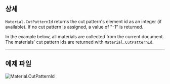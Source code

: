 ## 상세
`Material.CutPatternId` returns the cut pattern's element id as an integer (if available). If no cut pattern is assigned, a value of "-1" is returned.

In the example below, all materials are collected from the current document. The materials' cut pattern ids are returned with `Material.CutPatternId`.

___
## 예제 파일

![Material.CutPatternId](./Revit.Elements.Material.CutPatternId_img.jpg)
